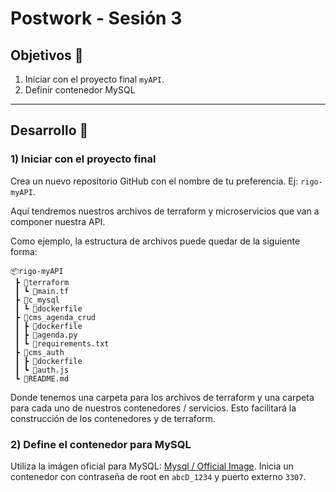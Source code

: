 # Postwork - Sesión 3
## Objetivos 🎯
1) Iniciar con el proyecto final `myAPI`.
2) Definir contenedor MySQL
---
## Desarrollo 📝
### 1) Iniciar con el proyecto final
Crea un nuevo repositorio GitHub con el nombre de tu preferencia. Ej: `rigo-myAPI`.

Aquí tendremos nuestros archivos de terraform y microservicios que van a componer nuestra API.

Como ejemplo, la estructura de archivos puede quedar de la siguiente forma:

```
📦rigo-myAPI
 ┣ 📂terraform
 ┃ ┗ 📄main.tf
 ┣ 📂c_mysql
 ┃ ┗ 📄dockerfile
 ┣ 📂cms_agenda_crud
 ┃ ┣ 📄dockerfile
 ┃ ┣ 📄agenda.py
 ┃ ┗ 📄requirements.txt
 ┣ 📂cms_auth
 ┃ ┣ 📄dockerfile
 ┃ ┗ 📄auth.js
 ┗ 📄README.md
 ```
 
 Donde tenemos una carpeta para los archivos de terraform y una carpeta para cada uno de nuestros contenedores / servicios. Esto facilitará la construcción de los contenedores y de terraform.

 ### 2) Define el contenedor para MySQL
 Utiliza la imágen oficial para MySQL: [Mysql / Official Image](https://hub.docker.com/_/mysql).
 Inicia un contenedor con contraseña de root en `abcD_1234` y puerto externo `3307`.
